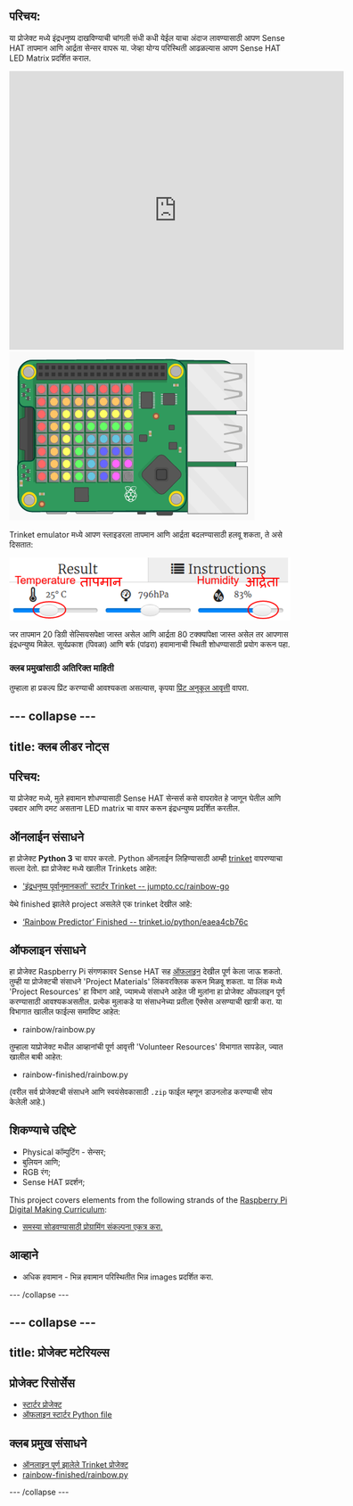 ## परिचय:

या प्रोजेक्ट मध्ये इंद्रधनुष्य दाखविण्याची चांगली संधी कधी येईल याचा अंदाज लावण्यासाठी आपण Sense HAT तापमान आणि आर्द्रता सेन्सर वापरू या. जेव्हा योग्य परिस्थिती आढळल्यास आपण Sense HAT LED Matrix प्रदर्शित कराल.

<div class="trinket">
  <iframe src="https://trinket.io/embed/python/eaea4cb76c?outputOnly=true&start=result" width="600" height="500" frameborder="0" marginwidth="0" marginheight="0" allowfullscreen mark="crwd-mark">
</iframe> <img src="images/rainbow-final.png" />
</div>

Trinket emulator मध्ये आपण स्लाइडरला तापमान आणि आर्द्रता बदलण्यासाठी हलवू शकता, ते असे दिसतात:

![स्क्रीनशॉट](images/rainbow-sliders.png)

जर तापमान 20 डिग्री सेल्सियसपेक्षा जास्त असेल आणि आर्द्रता 80 टक्क्यांपेक्षा जास्त असेल तर आपणास इंद्रधन्युष्य मिळेल. सूर्यप्रकाश (पिवळा) आणि बर्फ (पांढरा) हवामानाची स्थिती शोधण्यासाठी प्रयोग करून पहा.

### क्लब प्रमुखांसाठी अतिरिक्त माहिती

तुम्हाला हा प्रकल्प प्रिंट करण्याची आवश्यकता असल्यास, कृपया [प्रिंट अनुकूल आवृत्ती](https://projects.raspberrypi.org/en/projects/rainbow-predictor/print) वापरा.

## \--- collapse \---

## title: क्लब लीडर नोट्स

## परिचय:

या प्रोजेक्ट मध्ये, मुले हवामान शोधण्यासाठी Sense HAT सेन्सर्स कसे वापरावेत हे जाणून घेतील आणि उबदार आणि दमट असताना LED matrix चा वापर करून इंद्रधन्युष्य प्रदर्शित करतील.

## ऑनलाईन संसाधने

हा प्रोजेक्ट **Python 3** चा वापर करतो. Python ऑनलाईन लिहिण्यासाठी आम्ही [trinket](https://trinket.io/) वापरण्याचा सल्ला देतो. ह्या प्रोजेक्ट मध्ये खालील Trinkets आहेत:

* ['इंद्रधनुष्य पूर्वानुमानकर्ता' स्टार्टर Trinket -- jumpto.cc/rainbow-go](http://jumpto.cc/rainbow-go)

येथे finished झालेले project असलेले एक trinket देखील आहे:

* [‘Rainbow Predictor’ Finished -- trinket.io/python/eaea4cb76c](https://trinket.io/python/eaea4cb76c)

## ऑफलाइन संसाधने

हा प्रोजेक्ट Raspberry Pi संगणकावर Sense HAT सह [ऑफलाइन](https://www.codeclubprojects.org/en-GB/resources/physical-sense-hat/) देखील पूर्ण केला जाऊ शकतो. तुम्ही या प्रोजेक्टची संसाधने 'Project Materials' लिंकवर​ क्लिक करून मिळवू शकता. या लिंक मध्ये 'Project Resources' हा विभाग आहे, ज्यामध्ये संसाधने आहेत जी मुलांना हा प्रोजेक्ट ऑफलाइन पूर्ण करण्यासाठी आवश्यकअसतील. प्रत्येक मुलाकडे या संसाधनेच्या प्रतीला ऍक्सेस असण्याची खात्री करा. या विभागात खालील फाईल्स समाविष्ट आहेत:

* rainbow/rainbow.py

तुम्हाला याप्रोजेक्ट मधील आव्हानांची पूर्ण आवृत्ती 'Volunteer Resources' विभागात सापडेल, ज्यात खालील बाबी आहेत:

* rainbow-finished/rainbow.py

(वरील सर्व प्रोजेक्टची संसाधने आणि स्वयंसेवकासाठी `.zip` फाईल म्हणून डाउनलोड करण्याची सोय केलेली आहे.)

## शिकण्याचे उद्दिष्टे

* Physical कॉम्पुटिंग - सेन्सर;
* बुलियन आणि; 
* RGB रंग;
* Sense HAT प्रदर्शन;

This project covers elements from the following strands of the [Raspberry Pi Digital Making Curriculum](https://rpf.io/curriculum):

* [समस्या सोडवण्यासाठी प्रोग्रामिंग संकल्पना एकत्र करा.](https://www.raspberrypi.org/curriculum/programming/builder)

## आव्हाने

* अधिक हवामान - भिन्न हवामान परिस्थितीत भिन्न images प्रदर्शित करा. 

\--- /collapse \---

## \--- collapse \---

## title: प्रोजेक्ट मटेरियल्स

## प्रोजेक्ट रिसोर्सेस

* [स्टार्टर प्रोजेक्ट](http://jumpto.cc/rainbow-go)
* [ऑफलाइन स्टार्टर Python file](resources/rainbow-rainbow.py)

## क्लब प्रमुख संसाधने

* [ऑनलाइन पूर्ण झालेले Trinket प्रोजेक्ट](https://trinket.io/python/eaea4cb76c)
* [rainbow-finished/rainbow.py](resources/rainbow-final-rainbow.py)

\--- /collapse \---